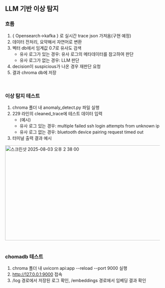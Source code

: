 LLM 기반 이상 탐지
--- 

### 흐름
1. { Opensearch->kafka } 로 실시간 trace json 가져옴(구현 예정)
2. 데이터 전처리, 요약해서 자연어로 변환
3. 벡터 db에서 임계값 0.7로 유사도 검색 
   * 유사 로그가 있는 경우: 유사 로그의 메타데이터를 참고하여 판단
   * 유사 로그가 없는 경우: LLM 판단
4. decision이 suspicious가 나온 경우 재판단 요청
5. 결과 chroma db에 저장
<br>


### 이상 탐지 테스트
1. chroma 폴더 내 anomaly_detect.py 파일 실행
2. 229 라인의 cleaned_trace에 테스트 데이터 입력
    * (예시)
    * 유사 로그 있는 경우: multiple failed ssh login attempts from unknown ip
    * 유사 로그 없는 경우: bluetooth device pairing request timed out
3. 터미널 출력 결과 예시
<img width="1069" height="310" alt="스크린샷 2025-08-03 오후 2 38 00" src="https://github.com/user-attachments/assets/070c8e0e-883b-4c46-930b-d0104221aee0" />

<br>
<br>




### chomadb 테스트
1. chroma 폴더 내 uvicorn api:app --reload --port 9000 실행
2. http://127.0.0.1:9000 접속
3. /log 경로에서 저장된 로그 확인, /embeddings 경로에서 임베딩 결과 확인
